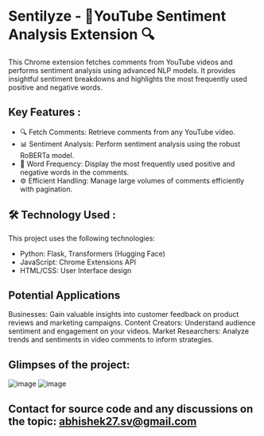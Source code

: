 # Sentilyze - 🎥YouTube Sentiment Analysis Extension 🔍


This Chrome extension fetches comments from YouTube videos and performs sentiment analysis using advanced NLP models. It provides insightful sentiment breakdowns and highlights the most frequently used positive and negative words.

## Key Features :

- 🔍 Fetch Comments: Retrieve comments from any YouTube video.
- 📊 Sentiment Analysis: Perform sentiment analysis using the robust RoBERTa model.
- 📝 Word Frequency: Display the most frequently used positive and negative words in the comments.
- ⚙️ Efficient Handling: Manage large volumes of comments efficiently with pagination.


## 🛠️ Technology Used :

This project uses the following technologies:

- Python: Flask, Transformers (Hugging Face)
- JavaScript: Chrome Extensions API
- HTML/CSS: User Interface design


## Potential Applications
Businesses: Gain valuable insights into customer feedback on product reviews and marketing campaigns.
Content Creators: Understand audience sentiment and engagement on your videos.
Market Researchers: Analyze trends and sentiments in video comments to inform strategies.


## Glimpses of the project:

![image](https://github.com/abhishekverma276/Sentify/assets/96565154/854762f6-f693-4f10-b34e-4166a2642819)
![image](https://github.com/abhishekverma276/Sentify/assets/96565154/f6cd464a-95a7-479d-9b05-7ed54348607a)

## Contact for source code and any discussions on the topic: abhishek27.sv@gmail.com
